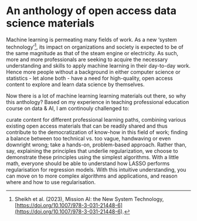 # An anthology of open access data science materials

Machine learning is permeating many fields of work. As a new ‘system technology’[^1], its impact on organizations and society is expected to be of the same magnitude as that of the steam engine or electricity. As such, more and more professionals are seeking to acquire the necessary understanding and skills to apply machine learning in their day-to-day work. Hence more people without a background in either computer science or statistics - let alone both - have a need for high-quality, open access content to explore and learn data science by themselves.

Now there is a lot of machine learning learning materials out there, so why this anthology? Based on my experience in teaching professional education course on data & AI, I am continouly challenged to:

curate content for different professional learning paths, combining various existing open access materials that can be readily shared and thus contribute to the democratization of know-how in this field of work;
finding a balance between too technical vs. too vague, handwaving or even downright wrong;
take a hands-on, problem-based approach. Rather than, say, explaining the principles that underlie regularization, we choose to demonstrate these principles using the simplest algorithms. With a little math, everyone should be able to understand how LASSO performs regularisation for regression models. With this intuitive understanding, you can move on to more complex algorithms and applications, and reason where and how to use regularisation.

[^1]: Sheikh et al. (2023), Mission AI: the New System Technology, [https://doi.org/10.1007/978-3-031-21448-6](https://doi.org/10.1007/978-3-031-21448-6).
